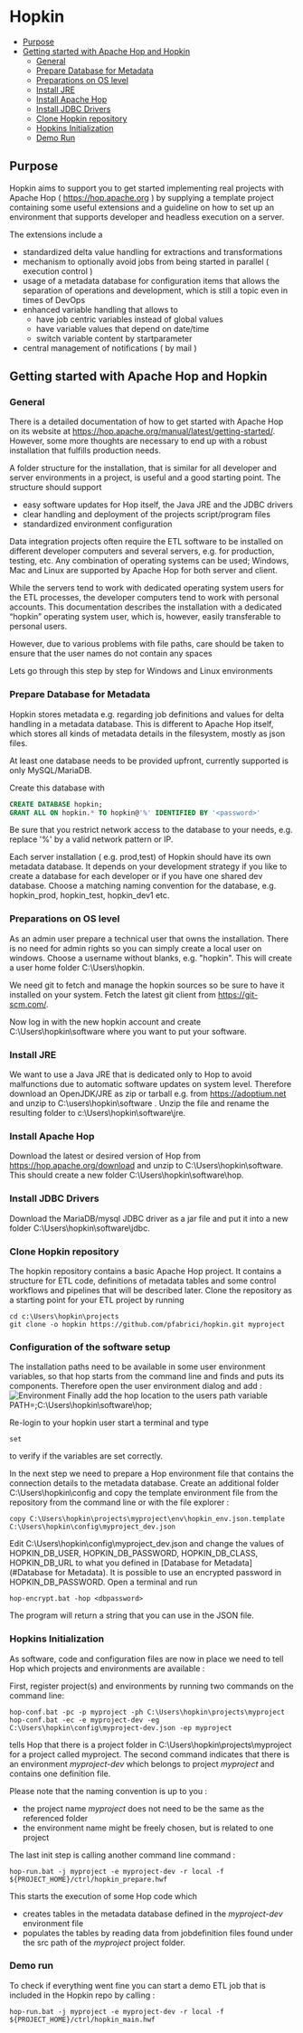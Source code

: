 # Hopkin

* [Purpose](#Purpose)
* [Getting started with Apache Hop and Hopkin](#Getting-started-with-Apache-Hop-and-Hopkin)
    * [General](#General)
    * [Prepare Database for Metadata](#Prepare-Database-for-Metadata)
    * [Preparations on OS level](#Preparations-on-OS-level)
    * [Install JRE](#Install-JRE)
    * [Install Apache Hop](#Install-Apache-Hop)
    * [Install JDBC Drivers](#Install-JDBC-Drivers)
    * [Clone Hopkin repository](#Clone-Hopkin-repository)
    * [Hopkins Initialization](#Hopkins-Initialization)
    * [Demo Run](#Demo-Run)


## Purpose
Hopkin aims to support you to get started implementing real projects with Apache Hop ( https://hop.apache.org ) by supplying a template project containing some useful extensions and a guideline on how to set up an environment that supports developer and headless execution on a server.

The extensions include a 
- standardized delta value handling for extractions and transformations
- mechanism to optionally avoid jobs from being started in parallel ( execution control )
- usage of a metadata database for configuration items that allows the separation of operations and development, which is still a topic even in times of DevOps
- enhanced variable handling that allows to 
    - have job centric variables instead of global values 
    - have variable values that depend on date/time
    - switch variable content by startparameter
- central management of notifications ( by mail )

## Getting started with Apache Hop and Hopkin
### General

There is a detailed documentation of how to get started with Apache Hop on its website at https://hop.apache.org/manual/latest/getting-started/. However, some more thoughts are necessary to end up with a robust installation that fulfills production needs.

A folder structure for the installation, that is similar for all developer and server environments in a project, is useful and a good starting point. The structure should support

- easy software updates for Hop itself, the Java JRE and the JDBC drivers
- clear handling and deployment of the projects script/program files 
- standardized environment configuration

Data integration projects often require the ETL software to be installed on different developer computers and several servers, e.g. for production, testing, etc. Any combination of operating systems can be used; Windows, Mac and Linux are supported by Apache Hop for both server and client.

While the servers tend to work with dedicated operating system users for the ETL processes, the developer computers tend to work with personal accounts. This documentation describes the installation with a dedicated “hopkin” operating system user, which is, however, easily transferable to personal users.

However, due to various problems with file paths, care should be taken to ensure that the user names do not contain any spaces

Lets go through this step by step for Windows and Linux environments

### Prepare Database for Metadata
Hopkin stores metadata e.g. regarding job definitions and values for delta handling in a metadata database. This is different to Apache Hop itself, which stores all kinds of metadata details in the filesystem, mostly as json files.

At least one database needs to be provided upfront, currently supported is only MySQL/MariaDB. 

Create this database with 
```sql
CREATE DATABASE hopkin;
GRANT ALL ON hopkin.* TO hopkin@'%' IDENTIFIED BY '<password>'
```
Be sure that you restrict network access to the database to your needs, e.g. replace '%' by a valid network pattern or IP.

Each server installation ( e.g. prod,test) of Hopkin should have its own metadata database. It depends on your development strategy if you like to create a database for each developer or if you have one shared dev database. 
Choose a matching naming convention for the database, e.g. hopkin_prod, hopkin_test, hopkin_dev1 etc.

### Preparations on OS level
As an admin user prepare a technical user that owns the installation. There is no need for admin rights so you can simply create a local user on windows. Choose a username without blanks, e.g. "hopkin". This will create a user home folder C:\Users\hopkin.

We need git to fetch and manage the hopkin sources so be sure to have it installed on your system. Fetch the latest git client from https://git-scm.com/.

Now log in with the new hopkin account and create C:\Users\hopkin\software where you want to put your software. 

### Install JRE
We want to use a Java JRE that is dedicated only to Hop to avoid malfunctions due to automatic software updates on system level. Therefore download an OpenJDK/JRE as zip or tarball e.g. from https://adoptium.net and unzip to C:\users\hopkin\software .
Unzip the file and rename the resulting folder to c:\Users\hopkin\software\jre.

### Install Apache Hop
Download the latest or desired version of Hop from https://hop.apache.org/download and unzip to C:\Users\hopkin\software. This should create a new folder C:\Users\hopkin\software\hop.

### Install JDBC Drivers
Download the MariaDB/mysql JDBC driver as a jar file and put it into a new folder C:\Users\hopkin\software\jdbc.

### Clone Hopkin repository
The hopkin repository contains a basic Apache Hop project. It contains a structure for ETL code, definitions of metadata tables and some control workflows and pipelines that will be described later. Clone the repository as a starting point for your ETL project by running 

```
cd c:\Users\hopkin\projects
git clone -o hopkin https://github.com/pfabrici/hopkin.git myproject
```

### Configuration of the software setup
The installation paths need to be available in some user environment variables, so that hop starts from the command line and finds and puts its components. Therefore open the user environment dialog and add :
![Environment](doc/img/EnvironmentVariables.png?raw=true "Environment Settings")
Finally add the hop location to the users path variable
PATH=<originalPath>;C:\Users\hopkin\software\hop;

Re-login to your hopkin user start a terminal and type 
```
set
```
to verify if the variables are set correctly.

In the next step we need to prepare a Hop environment file that contains the connection details to the metadata database. Create an additional folder C:\Users\hopkin\config and copy the template environment file from the repository from the command line or with the file explorer :

```
copy C:\Users\hopkin\projects\myproject\env\hopkin_env.json.template C:\Users\hopkin\config\myproject_dev.json
```

Edit C:\Users\hopkin\config\myproject_dev.json and change the values of HOPKIN_DB_USER, HOPKIN_DB_PASSWORD, HOPKIN_DB_CLASS, HOPKIN_DB_URL to what you defined in [Database for Metadata](#Database for Metadata). It is possible to use an encrypted password in HOPKIN_DB_PASSWORD. Open a terminal and  run

```
hop-encrypt.bat -hop <dbpassword>
```
The program will return a string that you can use in the JSON file.

### Hopkins Initialization 
As software, code and configuration files are now in place we need to tell Hop which projects and environments are available :

First, register project(s) and environments by running two commands on the command line:
```
hop-conf.bat -pc -p myproject -ph C:\Users\hopkin\projects\myproject
hop-conf.bat -ec -e myproject-dev -eg C:\Users\hopkin\config\myproject-dev.json -ep myproject
```
tells Hop that there is a project folder in C:\Users\hopkin\projects\myproject for a project called myproject. The second command indicates that there is an environment *myproject-dev* which belongs to project *myproject* and contains one definition file.

Please note that the naming convention is up to you :
- the project name *myproject* does not need to be the same as the referenced folder
- the environment name might be freely chosen, but is related to one project

The last init step is calling another command line command :
```
hop-run.bat -j myproject -e myproject-dev -r local -f ${PROJECT_HOME}/ctrl/hopkin_prepare.hwf
```
This starts the execution of some Hop code which 
- creates tables in the metadata database defined in the *myproject-dev* environment file
- populates the tables by reading data from jobdefinition files found under the src path of the *myproject* project folder.

### Demo run
To check if everything went fine you can start a demo ETL job that is included in the Hopkin repo by calling : 
```
hop-run.bat -j myproject -e myproject-dev -r local -f ${PROJECT_HOME}/ctrl/hopkin_main.hwf
```
